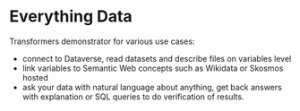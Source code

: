 # Everything Data
Transformers demonstrator for various use cases:
- connect to Dataverse, read datasets and describe files on variables level
- link variables to Semantic Web concepts such as Wikidata or Skosmos hosted
- ask your data with natural language about anything, get back answers with explanation or SQL queries to do verification of results.
